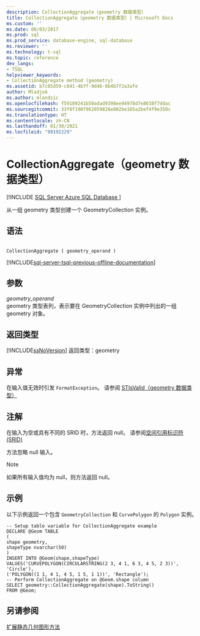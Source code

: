 ```yaml
---
description: CollectionAggregate（geometry 数据类型）
title: CollectionAggregate（geometry 数据类型）| Microsoft Docs
ms.custom: ''
ms.date: 08/03/2017
ms.prod: sql
ms.prod_service: database-engine, sql-database
ms.reviewer: ''
ms.technology: t-sql
ms.topic: reference
dev_langs:
- TSQL
helpviewer_keywords:
- CollectionAggregate method (geometry)
ms.assetid: b7c85d59-c841-4b7f-9d46-8b4b7f2a3afe
author: MladjoA
ms.author: mlandzic
ms.openlocfilehash: f59189241b50adad9398ee94978d7e8638f7ddac
ms.sourcegitcommit: 33f0f190f962059826e002be165a2bef4f9e350c
ms.translationtype: HT
ms.contentlocale: zh-CN
ms.lasthandoff: 01/30/2021
ms.locfileid: "99192229"
---
```

# <a name="collectionaggregate-geometry-data-type"></a>CollectionAggregate（geometry 数据类型）
[!INCLUDE [SQL Server Azure SQL Database ](../../includes/applies-to-version/sql-asdb.md)]

从一组 geometry 类型创建一个 GeometryCollection 实例。
  
## <a name="syntax"></a>语法  
  
```  
  
CollectionAggregate ( geometry_operand )  
```  
  
[!INCLUDE[sql-server-tsql-previous-offline-documentation](../../includes/sql-server-tsql-previous-offline-documentation.md)]

## <a name="arguments"></a>参数
 *geometry_operand*  
 geometry 类型表列，表示要在 GeometryCollection 实例中列出的一组 geometry 对象。  
  
## <a name="return-types"></a>返回类型  
 [!INCLUDE[ssNoVersion](../../includes/ssnoversion-md.md)] 返回类型：geometry  
  
## <a name="exceptions"></a>异常  
 在输入值无效时引发 `FormatException`。 请参阅 [STIsValid（geometry 数据类型）](../../t-sql/spatial-geometry/stisvalid-geometry-data-type.md)  
  
## <a name="remarks"></a>注解  
 在输入为空或具有不同的 SRID 时，方法返回 null。 请参阅[空间引用标识符 (SRID)](../../relational-databases/spatial/spatial-reference-identifiers-srids.md)  
  
 方法忽略 null 输入。  
  
> [!NOTE]  
>  如果所有输入值均为 null，则方法返回 null。  
  
## <a name="examples"></a>示例  
 以下示例返回一个包含 `GeometryCollection` 和 `CurvePolygon` 的 `Polygon` 实例。  
  
 ```
 -- Setup table variable for CollectionAggregate example  
 DECLARE @Geom TABLE  
 (  
 shape geometry,  
 shapeType nvarchar(50)  
 )  
 INSERT INTO @Geom(shape,shapeType) VALUES('CURVEPOLYGON(CIRCULARSTRING(2 3, 4 1, 6 3, 4 5, 2 3))', 'Circle'),  
 ('POLYGON((1 1, 4 1, 4 5, 1 5, 1 1))', 'Rectangle');  
 -- Perform CollectionAggregate on @Geom.shape column  
 SELECT geometry::CollectionAggregate(shape).ToString()  
 FROM @Geom;
 ```  
  
## <a name="see-also"></a>另请参阅  
 [扩展静态几何图形方法](../../t-sql/spatial-geometry/extended-static-geometry-methods.md)  
  
  

